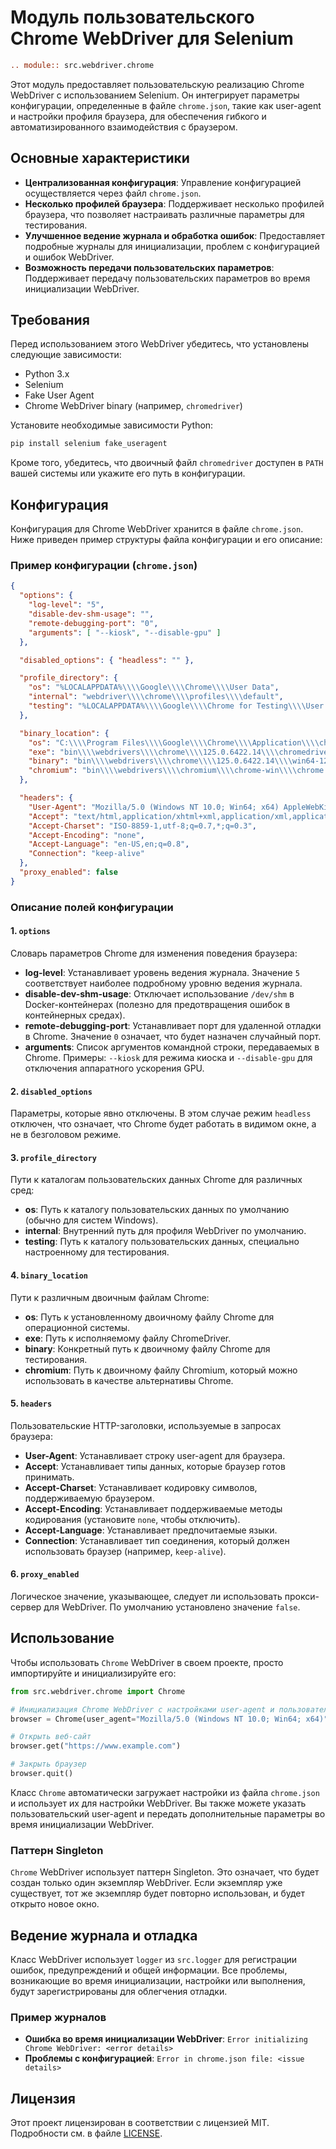 # Модуль пользовательского Chrome WebDriver для Selenium

``````rst
.. module:: src.webdriver.chrome
``````

Этот модуль предоставляет пользовательскую реализацию Chrome WebDriver с использованием Selenium. Он интегрирует параметры конфигурации, определенные в файле `chrome.json`, такие как user-agent и настройки профиля браузера, для обеспечения гибкого и автоматизированного взаимодействия с браузером.

## Основные характеристики

- **Централизованная конфигурация**: Управление конфигурацией осуществляется через файл `chrome.json`.
- **Несколько профилей браузера**: Поддерживает несколько профилей браузера, что позволяет настраивать различные параметры для тестирования.
- **Улучшенное ведение журнала и обработка ошибок**: Предоставляет подробные журналы для инициализации, проблем с конфигурацией и ошибок WebDriver.
- **Возможность передачи пользовательских параметров**: Поддерживает передачу пользовательских параметров во время инициализации WebDriver.

## Требования

Перед использованием этого WebDriver убедитесь, что установлены следующие зависимости:

- Python 3.x
- Selenium
- Fake User Agent
- Chrome WebDriver binary (например, `chromedriver`)

Установите необходимые зависимости Python:

```bash
pip install selenium fake_useragent
```

Кроме того, убедитесь, что двоичный файл `chromedriver` доступен в `PATH` вашей системы или укажите его путь в конфигурации.

## Конфигурация

Конфигурация для Chrome WebDriver хранится в файле `chrome.json`. Ниже приведен пример структуры файла конфигурации и его описание:

### Пример конфигурации (`chrome.json`)

```json
{
  "options": {
    "log-level": "5",
    "disable-dev-shm-usage": "",
    "remote-debugging-port": "0",
    "arguments": [ "--kiosk", "--disable-gpu" ]
  },

  "disabled_options": { "headless": "" },

  "profile_directory": {
    "os": "%LOCALAPPDATA%\\\\Google\\\\Chrome\\\\User Data",
    "internal": "webdriver\\\\chrome\\\\profiles\\\\default",
    "testing": "%LOCALAPPDATA%\\\\Google\\\\Chrome for Testing\\\\User Data"
  },

  "binary_location": {
    "os": "C:\\\\Program Files\\\\Google\\\\Chrome\\\\Application\\\\chrome.exe",
    "exe": "bin\\\\webdrivers\\\\chrome\\\\125.0.6422.14\\\\chromedriver.exe",
    "binary": "bin\\\\webdrivers\\\\chrome\\\\125.0.6422.14\\\\win64-125.0.6422.14\\\\chrome-win64\\\\chrome.exe",
    "chromium": "bin\\\\webdrivers\\\\chromium\\\\chrome-win\\\\chrome.exe"
  },

  "headers": {
    "User-Agent": "Mozilla/5.0 (Windows NT 10.0; Win64; x64) AppleWebKit/537.36 (KHTML, like Gecko) Chrome/97.0.4692.71 Safari/537.36",
    "Accept": "text/html,application/xhtml+xml,application/xml,application/json;q=0.9,*/*;q=0.8",
    "Accept-Charset": "ISO-8859-1,utf-8;q=0.7,*;q=0.3",
    "Accept-Encoding": "none",
    "Accept-Language": "en-US,en;q=0.8",
    "Connection": "keep-alive"
  },
  "proxy_enabled": false
}
```

### Описание полей конфигурации

#### 1. `options`

Словарь параметров Chrome для изменения поведения браузера:

- **log-level**: Устанавливает уровень ведения журнала. Значение `5` соответствует наиболее подробному уровню ведения журнала.
- **disable-dev-shm-usage**: Отключает использование `/dev/shm` в Docker-контейнерах (полезно для предотвращения ошибок в контейнерных средах).
- **remote-debugging-port**: Устанавливает порт для удаленной отладки в Chrome. Значение `0` означает, что будет назначен случайный порт.
- **arguments**: Список аргументов командной строки, передаваемых в Chrome. Примеры: `--kiosk` для режима киоска и `--disable-gpu` для отключения аппаратного ускорения GPU.

#### 2. `disabled_options`

Параметры, которые явно отключены. В этом случае режим `headless` отключен, что означает, что Chrome будет работать в видимом окне, а не в безголовом режиме.

#### 3. `profile_directory`

Пути к каталогам пользовательских данных Chrome для различных сред:

- **os**: Путь к каталогу пользовательских данных по умолчанию (обычно для систем Windows).
- **internal**: Внутренний путь для профиля WebDriver по умолчанию.
- **testing**: Путь к каталогу пользовательских данных, специально настроенному для тестирования.

#### 4. `binary_location`

Пути к различным двоичным файлам Chrome:

- **os**: Путь к установленному двоичному файлу Chrome для операционной системы.
- **exe**: Путь к исполняемому файлу ChromeDriver.
- **binary**: Конкретный путь к двоичному файлу Chrome для тестирования.
- **chromium**: Путь к двоичному файлу Chromium, который можно использовать в качестве альтернативы Chrome.

#### 5. `headers`

Пользовательские HTTP-заголовки, используемые в запросах браузера:

- **User-Agent**: Устанавливает строку user-agent для браузера.
- **Accept**: Устанавливает типы данных, которые браузер готов принимать.
- **Accept-Charset**: Устанавливает кодировку символов, поддерживаемую браузером.
- **Accept-Encoding**: Устанавливает поддерживаемые методы кодирования (установите `none`, чтобы отключить).
- **Accept-Language**: Устанавливает предпочитаемые языки.
- **Connection**: Устанавливает тип соединения, который должен использовать браузер (например, `keep-alive`).

#### 6. `proxy_enabled`

Логическое значение, указывающее, следует ли использовать прокси-сервер для WebDriver. По умолчанию установлено значение `false`.

## Использование

Чтобы использовать `Chrome` WebDriver в своем проекте, просто импортируйте и инициализируйте его:

```python
from src.webdriver.chrome import Chrome

# Инициализация Chrome WebDriver с настройками user-agent и пользовательскими параметрами
browser = Chrome(user_agent="Mozilla/5.0 (Windows NT 10.0; Win64; x64)", options=["--headless", "--disable-gpu"])

# Открыть веб-сайт
browser.get("https://www.example.com")

# Закрыть браузер
browser.quit()
```

Класс `Chrome` автоматически загружает настройки из файла `chrome.json` и использует их для настройки WebDriver. Вы также можете указать пользовательский user-agent и передать дополнительные параметры во время инициализации WebDriver.

### Паттерн Singleton

`Chrome` WebDriver использует паттерн Singleton. Это означает, что будет создан только один экземпляр WebDriver. Если экземпляр уже существует, тот же экземпляр будет повторно использован, и будет открыто новое окно.

## Ведение журнала и отладка

Класс WebDriver использует `logger` из `src.logger` для регистрации ошибок, предупреждений и общей информации. Все проблемы, возникающие во время инициализации, настройки или выполнения, будут зарегистрированы для облегчения отладки.

### Пример журналов

- **Ошибка во время инициализации WebDriver**: `Error initializing Chrome WebDriver: <error details>`
- **Проблемы с конфигурацией**: `Error in chrome.json file: <issue details>`

## Лицензия

Этот проект лицензирован в соответствии с лицензией MIT. Подробности см. в файле [LICENSE](../../LICENSE).